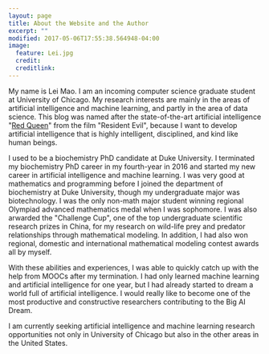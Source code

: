 ```yaml
---
layout: page
title: About the Website and the Author
excerpt: ""
modified: 2017-05-06T17:55:38.564948-04:00
image:
  feature: Lei.jpg
  credit: 
  creditlink: 
---
```


My name is Lei Mao. I am an incoming computer science graduate student at University of Chicago. My research interests are mainly in the areas of artificial intelligence and machine learning, and partly in the area of data science. This blog was named after the state-of-the-art artificial intelligence "[Red Queen](http://residentevil.wikia.com/wiki/Red_Queen_(Anderson))" from the film "Resident Evil", because I want to develop artificial intelligence that is highly intelligent, disciplined, and kind like human beings.

I used to be a biochemistry PhD candidate at Duke University. I terminated my biochemistry PhD career in my fourth-year in 2016 and started my new career in artificial intelligence and machine learning. I was very good at mathematics and programming before I joined the department of biochemistry at Duke University, though my undergraduate major was biotechnology. I was the only non-math major student winning regional Olympiad advanced mathematics medal when I was sophomore. I was also arwarded the "Challenge Cup", one of the top undergraduate scientific research prizes in China, for my research on wild-life prey and predator relationships through mathematical modeling. In addition, I had also won regional, domestic and international mathematical modeling contest awards all by myself. 

With these abilities and experiences, I was able to quickly catch up with the help from MOOCs after my termination. I had only learned machine learning and artificial intelligence for one year, but I had already started to dream a world full of artificial intelligence. I would really like to become one of the most productive and constructive researchers contributing to the Big AI Dream. 

I am currently seeking artificial intelligence and machine learning research opportunities not only in University of Chicago but also in the other areas in the United States.
